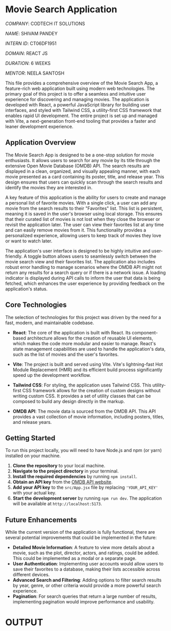 # Movie Search Application

*COMPANY*: CODTECH IT SOLUTIONS

*NAME*: SHIVAM PANDEY

*INTERN ID*: CT06DF1951

*DOMAIN*: REACT JS

*DURATION*: 6 WEEKS

*MENTOR*: NEELA SANTOSH

This file provides a comprehensive overview of the Movie Search App, a feature-rich web application built using modern web technologies. The primary goal of this project is to offer a seamless and intuitive user experience for discovering and managing movies. The application is developed with React, a powerful JavaScript library for building user interfaces, and styled with Tailwind CSS, a utility-first CSS framework that enables rapid UI development. The entire project is set up and managed with Vite, a next-generation front-end tooling that provides a faster and leaner development experience.

## Application Overview

The Movie Search App is designed to be a one-stop solution for movie enthusiasts. It allows users to search for any movie by its title through the extensive Open Movie Database (OMDB) API. The search results are displayed in a clean, organized, and visually appealing manner, with each movie presented as a card containing its poster, title, and release year. This design ensures that users can quickly scan through the search results and identify the movies they are interested in.

A key feature of this application is the ability for users to create and manage a personal list of favorite movies. With a single click, a user can add any movie from the search results to their "Favorites" list. This list is persistent, meaning it is saved in the user's browser using local storage. This ensures that their curated list of movies is not lost when they close the browser or revisit the application later. The user can view their favorites list at any time and can easily remove movies from it. This functionality provides a personalized experience, allowing users to keep track of movies they love or want to watch later.

The application's user interface is designed to be highly intuitive and user-friendly. A toggle button allows users to seamlessly switch between the movie search view and their favorites list. The application also includes robust error handling to manage scenarios where the OMDB API might not return any results for a search query or if there is a network issue. A loading indicator is displayed during API calls to inform the user that data is being fetched, which enhances the user experience by providing feedback on the application's status.

## Core Technologies

The selection of technologies for this project was driven by the need for a fast, modern, and maintainable codebase.

-   **React**: The core of the application is built with React. Its component-based architecture allows for the creation of reusable UI elements, which makes the code more modular and easier to manage. React's state management capabilities are used to handle the application's data, such as the list of movies and the user's favorites.

-   **Vite**: The project is built and served using Vite. Vite's lightning-fast Hot Module Replacement (HMR) and its efficient build process significantly speed up the development workflow.

-   **Tailwind CSS**: For styling, the application uses Tailwind CSS. This utility-first CSS framework allows for the creation of custom designs without writing custom CSS. It provides a set of utility classes that can be composed to build any design directly in the markup.

-   **OMDB API**: The movie data is sourced from the OMDB API. This API provides a vast collection of movie information, including posters, titles, and release years.

## Getting Started

To run this project locally, you will need to have Node.js and npm (or yarn) installed on your machine.

1.  **Clone the repository** to your local machine.
2.  **Navigate to the project directory** in your terminal.
3.  **Install the required dependencies** by running `npm install`.
4.  **Obtain an API key** from the [OMDB API website](http://www.omdbapi.com/apikey.aspx).
5.  **Add your API key** to the `src/App.jsx` file by replacing `'YOUR_API_KEY'` with your actual key.
6.  **Start the development server** by running `npm run dev`. The application will be available at `http://localhost:5173`.

## Future Enhancements

While the current version of the application is fully functional, there are several potential improvements that could be implemented in the future:

-   **Detailed Movie Information**: A feature to view more details about a movie, such as the plot, director, actors, and ratings, could be added. This could be implemented as a modal or a separate page.
-   **User Authentication**: Implementing user accounts would allow users to save their favorites to a database, making their lists accessible across different devices.
-   **Advanced Search and Filtering**: Adding options to filter search results by year, genre, or other criteria would provide a more powerful search experience.
-   **Pagination**: For search queries that return a large number of results, implementing pagination would improve performance and usability.

# OUTPUT

